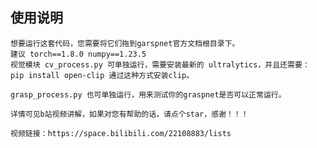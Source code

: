 ## 使用说明
    想要运行这套代码，您需要将它们拖到garspnet官方文档根目录下。
    建议 torch==1.8.0 numpy==1.23.5 
    视觉模块 cv_process.py 可单独运行，需要安装最新的 ultralytics，并且还需要：
    pip install open-clip 通过这种方式安装clip。

    grasp_process.py 也可单独运行，用来测试你的graspnet是否可以正常运行。

    详情可见b站视频讲解，如果对您有帮助的话，请点个star，感谢！！！

    视频链接：https://space.bilibili.com/22108883/lists
